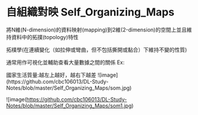自組織對映 Self_Organizing_Maps
===================================================

<p>將N維(N-dimension)的資料映射(mapping)到2維(2-dimension)的空間上並且維持資料中的拓撲(topology)特性</p>
<p>拓樸學(在連續變化（如拉伸或彎曲，但不包括撕開或黏合）下維持不變的性質)</p>
<p>通常用作可視化並輔助查看大量數據之間的關係 Ex:</p>
<p>國家生活質量:越左上越好，越右下越差
![image](https://github.com/cbc106013/DL-Study-Notes/blob/master/Self_Organizing_Maps/som.jpg)
  
![image(https://github.com/cbc106013/DL-Study-Notes/blob/master/Self_Organizing_Maps/som1.jpg)
